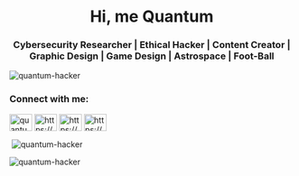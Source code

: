 <h1 align="center">Hi, me Quantum</h1>
<h3 align="center">Cybersecurity Researcher | Ethical Hacker | Content Creator | Graphic Design | Game Design | Astrospace | Foot-Ball</h3>

<p align="left"> <img src="https://komarev.com/ghpvc/?username=quantum-hacker&label=Profile%20views&color=0e75b6&style=flat" alt="quantum-hacker" /> </p>

<h3 align="left">Connect with me:</h3>
<p align="left">
<a href="https://twitter.com/quantum_hawker" target="blank"><img align="center" src="https://raw.githubusercontent.com/rahuldkjain/github-profile-readme-generator/master/src/images/icons/Social/twitter.svg" alt="quantum_hawker" height="30" width="40" /></a>
<a href="https://linkedin.com/in/https://www.linkedin.com/in/ethical-hacker-sathwik/" target="blank"><img align="center" src="https://raw.githubusercontent.com/rahuldkjain/github-profile-readme-generator/master/src/images/icons/Social/linked-in-alt.svg" alt="https://www.linkedin.com/in/ethical-hacker-sathwik/" height="30" width="40" /></a>
<a href="https://instagram.com/https://www.instagram.com/ethical_hacker_sathwik/" target="blank"><img align="center" src="https://raw.githubusercontent.com/rahuldkjain/github-profile-readme-generator/master/src/images/icons/Social/instagram.svg" alt="https://www.instagram.com/ethical_hacker_sathwik/" height="30" width="40" /></a>
<a href="https://www.youtube.com/c/https://www.youtube.com/@quantum-hacker" target="blank"><img align="center" src="https://raw.githubusercontent.com/rahuldkjain/github-profile-readme-generator/master/src/images/icons/Social/youtube.svg" alt="https://www.youtube.com/@quantum-hacker" height="30" width="40" /></a>
</p>

<p>&nbsp;<img align="center" src="https://github-readme-stats.vercel.app/api?username=quantum-hacker&show_icons=true&locale=en" alt="quantum-hacker" /></p>

<p><img align="center" src="https://github-readme-streak-stats.herokuapp.com/?user=quantum-hacker&" alt="quantum-hacker" /></p>

